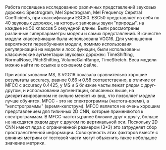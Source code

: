 Работа посвящена исследованию различных представлений звуковых дорожек: Spectrogram, Mel Spectrogram, Mel Frequency Cepstral Coefficients, при классификации ESC50. ESC50 представляет из себя по 40 звуковых дорожек, на которых записаны звуки "природы", на каждые из 50 классов 5 секундной длины. Были рассмотрены различные гиперпараметры модели и самих представлений. В качестве модели классификации была использована VGG16. Для уменьшения вероятности переобучения модели, помимо использоваия регуляризаций на модели и лосс функции, были использованы классические аугментации звуковых дорожек: TimeShifting, NormalNose, PitchShifting, VolumeGainRange, TimeStretch. Веса модели можно найти по ссылке в основном файле.


При использовании MS, S VGG16 показала сравнительно хорошие результаты accuracy, равное 0.66 и 0.58 соответственно, в отличие от MFCC с accuracy 0.4425, у MS и S близкие часты лежат рядом с друг-другом, и использовании аугментации, описанных выше, на дискритизированном не сильно меняет их вид, что позволяет модели лучше обучится. MFCC - это не спектрограммы (частота-время), а "кепстрограммы" (время-кепструм). MFCC является не очень хорошим представлением для типичных 2D CNN, которые применяются к спектрограммам. В MFCC частоты,ранее близкие друг к другу, больше не находятся рядом друг с другом по вертикальной оси. Поскольку 2D CNN имеют ядра с ограниченной размером (3*3) это затрудняет сбор пространственной информации. Совокупность этих факторов вместе с влияния метрики от тестовой части могут объяснить такое небольшое значение метрики.





